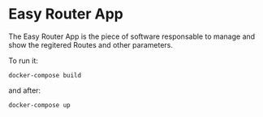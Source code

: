 # Easy Router App

The Easy Router App is the piece of software responsable to manage and show the regitered Routes and other parameters.

To run it:

```
docker-compose build
```

and after:

```
docker-compose up
```